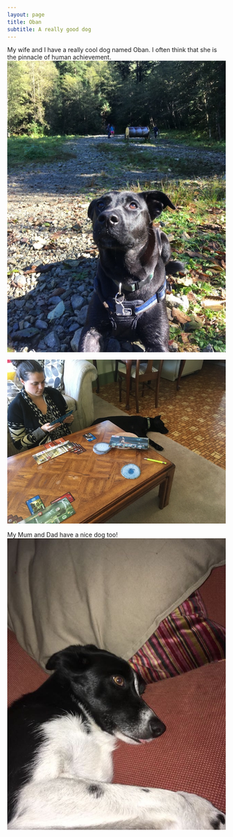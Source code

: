 ```yaml
---
layout: page
title: Oban
subtitle: A really good dog
---
```


My wife and I have a really cool dog named Oban. I often think that she is the pinnacle of human achievement.
![](/img/other/OBANCOOLPUP.JPG "Humankind's greatest achievement")

![](/img/other/ObanSleepy.JPG "Oban tires of Seven Wonders")

My Mum and Dad have a nice dog too!
![](/img/other/GinTongue.Jpg)



